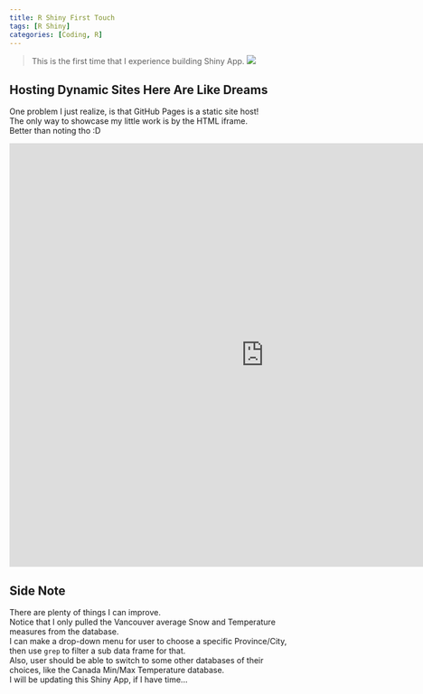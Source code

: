 ```yaml
---
title: R Shiny First Touch
tags: [R Shiny]
categories: [Coding, R]
---
```


>This is the first time that I experience building Shiny App.
![](https://i.imgur.com/IZB6sWk.png)
<!-- more -->
## Hosting Dynamic Sites Here Are Like Dreams

One problem I just realize, is that GitHub Pages is a static site host!  
The only way to showcase my little work is by the HTML iframe.  
Better than noting tho :D  
<iframe width="900" height="750" src="https://shiny.rcg.sfu.ca/u/youyangf/MyApp/" frameborder="0" allowfullscreen></iframe>

## Side Note
There are plenty of things I can improve.  
Notice that I only pulled the Vancouver average Snow and Temperature measures from the database.  
I can make a drop-down menu for user to choose a specific Province/City, then use `grep` to filter a sub data frame for that.  
Also, user should be able to switch to some other databases of their choices, like the Canada Min/Max Temperature database.  
I will be updating this Shiny App, if I have time...